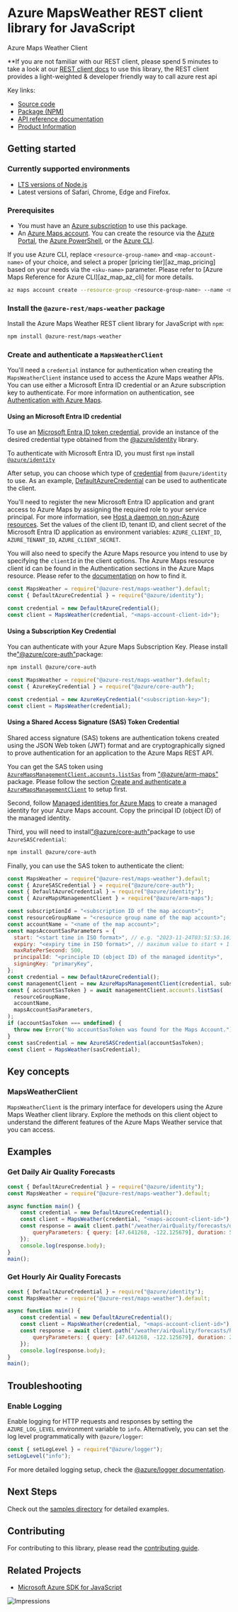 # Azure MapsWeather REST client library for JavaScript

Azure Maps Weather Client

\*\*If you are not familiar with our REST client, please spend 5 minutes to take a look at our [REST client docs](https://github.com/Azure/azure-sdk-for-js/blob/main/documentation/rest-clients.md) to use this library, the REST client provides a light-weighted & developer friendly way to call azure rest api

Key links:

- [Source code][source_code]
- [Package (NPM)][npm_package]
- [API reference documentation][api_ref]
- [Product Information][product_info]

## Getting started

### Currently supported environments

- [LTS versions of Node.js][nodejs_release]
- Latest versions of Safari, Chrome, Edge and Firefox.

### Prerequisites

- You must have an [Azure subscription][az_subscription] to use this package.
- An [Azure Maps account][az_maps_account_management]. You can create the resource via the [Azure Portal][azure_portal], the [Azure PowerShell][azure_powershell], or the [Azure CLI][azure_cli].

If you use Azure CLI, replace `<resource-group-name>` and `<map-account-name>` of your choice, and select a proper [pricing tier][az_map_pricing] based on your needs via the `<sku-name>` parameter. Please refer to [Azure Maps Reference for Azure CLI][az_map_az_cli] for more details.

```bash
az maps account create --resource-group <resource-group-name> --name <map-account-name> --sku <sku-name>
```

### Install the `@azure-rest/maps-weather` package

Install the Azure Maps Weather REST client library for JavaScript with `npm`:

```bash
npm install @azure-rest/maps-weather
```

### Create and authenticate a `MapsWeatherClient`

You'll need a `credential` instance for authentication when creating the `MapsWeatherClient` instance used to access the Azure Maps weather APIs. You can use either a Microsoft Entra ID credential or an Azure subscription key to authenticate. For more information on authentication, see [Authentication with Azure Maps][az_map_auth].

#### Using an Microsoft Entra ID credential

To use an [Microsoft Entra ID token credential](https://github.com/Azure/azure-sdk-for-js/blob/main/sdk/identity/identity/samples/AzureIdentityExamples.md#authenticating-with-a-pre-fetched-access-token),
provide an instance of the desired credential type obtained from the
[@azure/identity](https://github.com/Azure/azure-sdk-for-js/tree/main/sdk/identity/identity#credentials) library.

To authenticate with Microsoft Entra ID, you must first `npm` install [`@azure/identity`](https://www.npmjs.com/package/@azure/identity)

After setup, you can choose which type of [credential](https://github.com/Azure/azure-sdk-for-js/tree/main/sdk/identity/identity#credentials) from `@azure/identity` to use.
As an example, [DefaultAzureCredential](https://github.com/Azure/azure-sdk-for-js/tree/main/sdk/identity/identity#defaultazurecredential)
can be used to authenticate the client.

You'll need to register the new Microsoft Entra ID application and grant access to Azure Maps by assigning the required role to your service principal. For more information, see [Host a daemon on non-Azure resources](https://learn.microsoft.com/azure/azure-maps/how-to-secure-daemon-app#host-a-daemon-on-non-azure-resources). Set the values of the client ID, tenant ID, and client secret of the Microsoft Entra ID application as environment variables:
`AZURE_CLIENT_ID`, `AZURE_TENANT_ID`, `AZURE_CLIENT_SECRET`.

You will also need to specify the Azure Maps resource you intend to use by specifying the `clientId` in the client options.
The Azure Maps resource client id can be found in the Authentication sections in the Azure Maps resource. Please refer to the [documentation](https://docs.microsoft.com/azure/azure-maps/how-to-manage-authentication#view-authentication-details) on how to find it.

```javascript
const MapsWeather = require("@azure-rest/maps-weather").default;
const { DefaultAzureCredential } = require("@azure/identity");

const credential = new DefaultAzureCredential();
const client = MapsWeather(credential, "<maps-account-client-id>");
```

#### Using a Subscription Key Credential

You can authenticate with your Azure Maps Subscription Key. Please install the["@azure/core-auth"](https://www.npmjs.com/package/@azure/core-auth)package:

```bash
npm install @azure/core-auth
```

```javascript
const MapsWeather = require("@azure-rest/maps-weather").default;
const { AzureKeyCredential } = require("@azure/core-auth");

const credential = new AzureKeyCredential("<subscription-key>");
const client = MapsWeather(credential);
```

#### Using a Shared Access Signature (SAS) Token Credential

Shared access signature (SAS) tokens are authentication tokens created using the JSON Web token (JWT) format and are cryptographically signed to prove authentication for an application to the Azure Maps REST API.

You can get the SAS token using [`AzureMapsManagementClient.accounts.listSas`](https://learn.microsoft.com/javascript/api/%40azure/arm-maps/accounts?view=azure-node-latest#@azure-arm-maps-accounts-listsas) from ["@azure/arm-maps"](https://www.npmjs.com/package/@azure/arm-maps) package. Please follow the section [Create and authenticate a `AzureMapsManagementClient`](https://github.com/Azure/azure-sdk-for-js/tree/main/sdk/maps/arm-maps#create-and-authenticate-a-azuremapsmanagementclient) to setup first.

Second, follow [Managed identities for Azure Maps](https://techcommunity.microsoft.com/t5/azure-maps-blog/managed-identities-for-azure-maps/ba-p/3666312) to create a managed identity for your Azure Maps account. Copy the principal ID (object ID) of the managed identity.

Third, you will need to install["@azure/core-auth"](https://www.npmjs.com/package/@azure/core-auth)package to use `AzureSASCredential`:

```bash
npm install @azure/core-auth
```

Finally, you can use the SAS token to authenticate the client:

```javascript
const MapsWeather = require("@azure-rest/maps-weather").default;
const { AzureSASCredential } = require("@azure/core-auth");
const { DefaultAzureCredential } = require("@azure/identity");
const { AzureMapsManagementClient } = require("@azure/arm-maps");

const subscriptionId = "<subscription ID of the map account>";
const resourceGroupName = "<resource group name of the map account>";
const accountName = "<name of the map account>";
const mapsAccountSasParameters = {
  start: "<start time in ISO format>", // e.g. "2023-11-24T03:51:53.161Z"
  expiry: "<expiry time in ISO format>", // maximum value to start + 1 day
  maxRatePerSecond: 500,
  principalId: "<principle ID (object ID) of the managed identity>",
  signingKey: "primaryKey",
};
const credential = new DefaultAzureCredential();
const managementClient = new AzureMapsManagementClient(credential, subscriptionId);
const { accountSasToken } = await managementClient.accounts.listSas(
  resourceGroupName,
  accountName,
  mapsAccountSasParameters,
);
if (accountSasToken === undefined) {
  throw new Error("No accountSasToken was found for the Maps Account.");
}
const sasCredential = new AzureSASCredential(accountSasToken);
const client = MapsWeather(sasCredential);
```

## Key concepts

### MapsWeatherClient

`MapsWeatherClient` is the primary interface for developers using the Azure Maps Weather client library. Explore the methods on this client object to understand the different features of the Azure Maps Weather service that you can access.

## Examples

### Get Daily Air Quality Forecasts

```javascript
const { DefaultAzureCredential } = require("@azure/identity");
const MapsWeather = require("@azure-rest/maps-weather").default;

async function main() {
    const credential = new DefaultAzureCredential();
    const client = MapsWeather(credential, "<maps-account-client-id>");
    const response = await client.path("/weather/airQuality/forecasts/daily/{format}", "json").get({
        queryParameters: { query: [47.641268, -122.125679], duration: 5 }
    });
    console.log(response.body);
}
main();
```

### Get Hourly Air Quality Forecasts

```javascript
const { DefaultAzureCredential } = require("@azure/identity");
const MapsWeather = require("@azure-rest/maps-weather").default;

async function main() {
    const credential = new DefaultAzureCredential();
    const client = MapsWeather(credential, "<maps-account-client-id>");
    const response = await client.path("/weather/airQuality/forecasts/hourly/{format}", "json").get({
        queryParameters: { query: [47.641268, -122.125679], duration: 24 }
    });
    console.log(response.body);
}
main();
```

## Troubleshooting

### Enable Logging

Enable logging for HTTP requests and responses by setting the `AZURE_LOG_LEVEL` environment variable to `info`. Alternatively, you can set the log level programmatically with `@azure/logger`:

```javascript
const { setLogLevel } = require("@azure/logger");
setLogLevel("info");
```

For more detailed logging setup, check the [@azure/logger documentation](https://github.com/Azure/azure-sdk-for-js/tree/main/sdk/core/logger).

## Next Steps

Check out the [samples directory][samples] for detailed examples.

## Contributing

For contributing to this library, please read the [contributing guide](https://github.com/Azure/azure-sdk-for-js/blob/master/CONTRIBUTING.md).

## Related Projects

- [Microsoft Azure SDK for JavaScript](https://github.com/Azure/azure-sdk-for-js)

![Impressions](https://azure-sdk-impressions.azurewebsites.net/api/impressions/azure-sdk-for-js%2Fsdk%2Fmaps%2Fmaps-weather-rest%2FREADME.png)

[source_code]: https://github.com/Azure/azure-sdk-for-js/tree/main/sdk/maps/maps-weather-rest
[npm_package]: https://www.npmjs.com/package/@azure-rest/maps-weather
[api_ref]: https://docs.microsoft.com/javascript/api/@azure-rest/maps-weather?view=azure-node-preview
[samples]: https://github.com/Azure/azure-sdk-for-js/tree/main/sdk/maps/maps-weather-rest/samples
[product_info]: https://docs.microsoft.com/rest/api/maps/weather
[nodejs_release]: https://github.com/nodejs/release#release-schedule
[az_subscription]: https://azure.microsoft.com/free/
[az_maps_account_management]: https://docs.microsoft.com/azure/azure-maps/how-to-manage-account-keys
[azure_portal]: https://portal.azure.com
[azure_powershell]: https://docs.microsoft.com/powershell/module/az.maps/new-azmapsaccount
[azure_cli]: https://docs.microsoft.com/cli/azure
[az_map_auth]: https://learn.microsoft.com/azure/azure-maps/azure-maps-authentication
